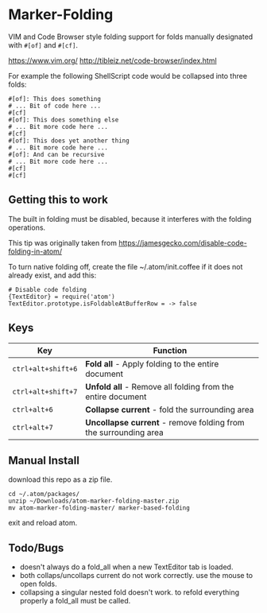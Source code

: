 Marker-Folding
============
VIM and Code Browser style folding support for folds manually designated with `#[of]` and `#[cf]`.

https://www.vim.org/
http://tibleiz.net/code-browser/index.html

For example the following ShellScript code would be collapsed into three folds:

```shellscript
#[of]: This does something
# ... Bit of code here ...
#[cf]
#[of]: This does something else
# ... Bit more code here ...
#[cf]
#[of]: This does yet another thing
# ... Bit more code here ...
#[of]: And can be recursive
# ... Bit more code here ...
#[cf]
#[cf]

```

Getting this to work
----

The built in folding must be disabled, because it interferes with the folding operations.

This tip was originally taken from https://jamesgecko.com/disable-code-folding-in-atom/

To turn native folding off, create the file ~/.atom/init.coffee if it does not already exist, and add this:

```
# Disable code folding
{TextEditor} = require('atom')
TextEditor.prototype.isFoldableAtBufferRow = -> false
```

Keys
----

| Key                | Function                                                          |
|--------------------|-------------------------------------------------------------------|
| `ctrl+alt+shift+6` | **Fold all** - Apply folding to the entire document               |
| `ctrl+alt+shift+7` | **Unfold all** - Remove all folding from the entire document      |
| `ctrl+alt+6`       | **Collapse current** - fold the surrounding area                  |
| `ctrl+alt+7`       | **Uncollapse current** - remove folding from the surrounding area |

Manual Install
----
download this repo as a zip file.
```
cd ~/.atom/packages/
unzip ~/Downloads/atom-marker-folding-master.zip
mv atom-marker-folding-master/ marker-based-folding
```
exit and reload atom.

Todo/Bugs
----
* doesn't always do a fold_all when a new TextEditor tab is loaded.
* both collaps/uncollaps current do not work correctly.  use the mouse to open folds.
* collapsing a singular nested fold doesn't work.  to refold everything properly a fold_all must be called.
